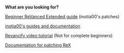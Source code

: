 **What are you looking for?**

[Beginner ReVanced Extended guide](https://www.reddit.com/r/revancedextended/comments/12vxggr/revanced_extended_guide_for_beginners/) (inotia00's patches)

[inotia00's guides and documentation](https://github.com/inotia00/revanced-documentation#readme)

[Revancify video tutorial](https://www.reddit.com/r/revancedextended/comments/1edzyhb/guide_for_getting_started_with_revancify/) (Not for complete beginners)

[Documentation for patching ReX](https://github.com/YT-Advanced/revanced-documentation)